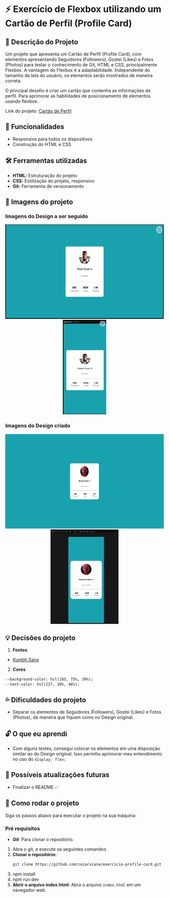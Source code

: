 # ⚡ Exercício de Flexbox utilizando um Cartão de Perfil (Profile Card)

## 📝 Descrição do Projeto
Um projeto que apresenta um Cartão de Perfil (Profile Card), com elementos apresentando Seguidores (Followers), Gostei (Likes) e Fotos (Photos) para testar o conhecimento de Git, HTML e  CSS, principalmente Flexbox. A vantagem do Flexbox é a adaptabilidade. Independente do tamanho da tela do usuário, os elementos serão mostrados de maneira correta.

O principal desafio é criar um cartão que contenha as informações de perfil. Para aprimorar as habilidades de posicionamento de elementos usando flexbox.

Link do projeto: [Cartão de Perfil](https://cezarviana.github.io/exercicio-profile-card/)


## 🔎 Funcionalidades
- Responsivo para todos os dispositivos
- Construção do HTML e CSS


## 🛠️ Ferramentas utilizadas
- **HTML:** Estruturação do projeto
- **CSS:** Estilização do projeto, responsivo
- **Git:** Ferramenta de versionamento


## 🎨 Imagens do projeto

### Imagens do Design a ser seguido
<div align="center">
<img src="src/design/design-desktop.png" style="height: 300px;"> <br>
<img src="src/design/design-mobile.png" style="height: 300px; text-align: center;">
</div>

### Imagens do Design criado
<div align="center">
<img src="src/design/1-desktop.png"  style="height: 300px; text-align: center;">
<img src="src/design/1-smartphone.png"  style="height: 300px; text-align: center;">
</div>


## 💡 Decisões do projeto
1. **Fontes**
- [Kumbh Sans](https://fonts.google.com/specimen/Kumbh+Sans)

2. **Cores**
```
--background-color: hsl(185, 75%, 39%);
--text-color: hsl(227, 10%, 46%);
```


## 💦 Dificuldades do projeto
- Separar os elementos de Seguidores (Followers), Gostei (Likes) e Fotos (Photos), de maneira que fiquem como no Design original.


## 🔓 O que eu aprendi
- Com alguns testes, consegui colocar os elementos em uma disposição similar ao do Design original. Isso permitiu aprimorar meu entendimento no uso do `display: flex;`


## 💭 Possíveis atualizações futuras
- Finalizar o README ✅

## 🚀 Como rodar o projeto
Siga os passos abaixo para executar o projeto na sua máquina:

### Pré requisitos

- <strong><i>Git</i></strong>: Para clonar o repositório.


1. Abra o git, e execute os seguintes comandos
2. **Clonar o repositório:**
   ```bash
   git clone https://github.com/cezarviana/exercicio-profile-card.git
   ```
3. npm install
4. npm run dev
5. **Abrir o arquivo index.html:** Abra o arquivo `index.html` em um navegador web.